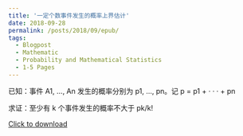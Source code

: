 ```yaml
---
title: '一定个数事件发生的概率上界估计'
date: 2018-09-28
permalink: /posts/2018/09/epub/
tags:
  - Blogpost
  - Mathematic
  - Probability and Mathematical Statistics
  - 1-5 Pages
---
```


已知：事件 A1, ..., An 发生的概率分别为 p1, ..., pn。记 p = p1 + · · · + pn

求证：至少有 k 个事件发生的概率不大于 pk/k!

[Click to download](/files/blog/180928eventpub.pdf)

